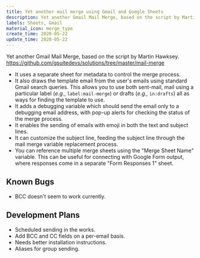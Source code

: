 ```yaml
---
title: Yet another mail merge using Gmail and Google Sheets
description: Yet another Gmail Mail Merge, based on the script by Martin Hawksey.  https://github.com/gsuitedevs/solutions/tree/master/mail-merge
labels: Sheets, Gmail
material_icon: merge_type
create_time: 2020-05-22
update_time: 2020-05-22
---
```


Yet another Gmail Mail Merge, based on the script by Martin Hawksey.
https://github.com/gsuitedevs/solutions/tree/master/mail-merge

* It uses a separate sheet for metadata to control the merge process.
* It also draws the template email from the user's emails using standard Gmail search queries.  This allows you to use both sent-mail, mail using a particular label (_e.g._, `label:mail-merge`) or drafts (_e.g.,_ `in:drafts`) all as ways for finding the template to use.
* It adds a debugging variable which should send the email only to a debugging email address, with pop-up alerts for checking the status of the merge process.
* It enables the sending of emails with emoji in both the text and subject lines.
* It can customize the subject line, feeding the subject line through the mail merge variable replacement process.
* You can reference multiple merge sheets using the "Merge Sheet Name" variable.  This can be useful for connecting with Google Form output, where responses come in a separate "Form Responses 1" sheet.

## Known Bugs
* BCC doesn't seem to work currently.

## Development Plans
* Scheduled sending in the works.
* Add BCC and CC fields on a per-email basis.
* Needs better installation instructions.
* Aliases for group sending.
